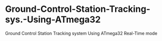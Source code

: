 # Ground-Control-Station-Tracking-sys.-Using-ATmega32
Ground Control Station Tracking system Using ATmega32 Real-Time mode
